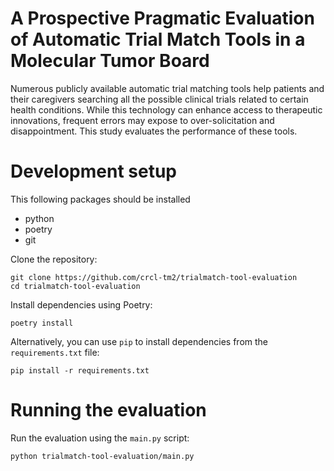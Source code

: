 # A Prospective Pragmatic Evaluation of Automatic Trial Match Tools in a Molecular Tumor Board

Numerous publicly available automatic trial matching tools help patients and their caregivers searching all the possible clinical trials related to certain health conditions. While this technology can enhance access to therapeutic innovations, frequent errors may expose to over-solicitation and disappointment. This study evaluates the performance of these tools.

# Development setup

This following packages should be installed
* python
* poetry
* git

Clone the repository:
```shell
git clone https://github.com/crcl-tm2/trialmatch-tool-evaluation
cd trialmatch-tool-evaluation
```

Install dependencies using Poetry:
```shell
poetry install
```

Alternatively, you can use `pip` to install dependencies from the `requirements.txt` file:
```shell
pip install -r requirements.txt
```

# Running the evaluation

Run the evaluation using the `main.py` script:

```shell
python trialmatch-tool-evaluation/main.py
```